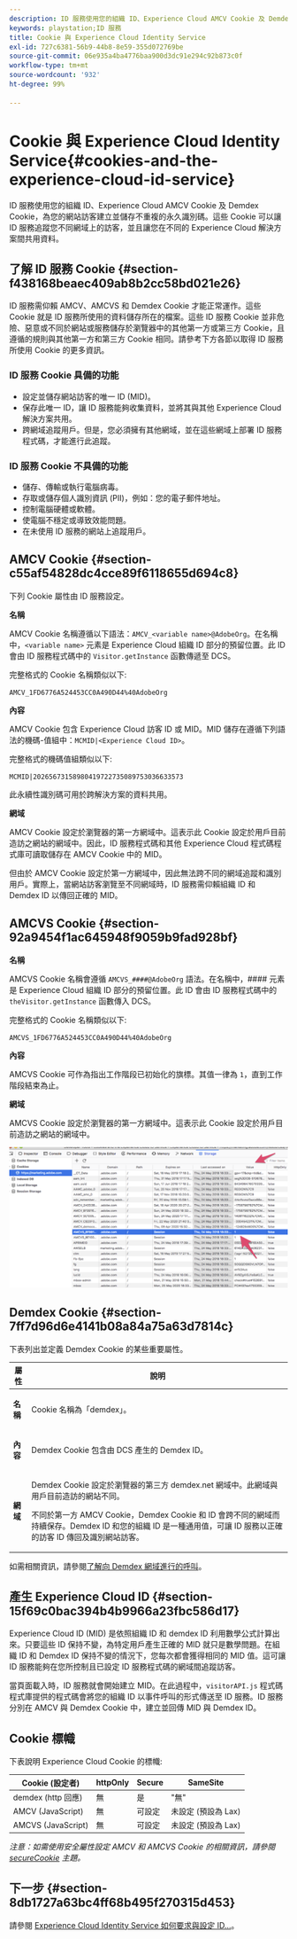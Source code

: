 ```yaml
---
description: ID 服務使用您的組織 ID、Experience Cloud AMCV Cookie 及 Demdex Cookie，為您的網站訪客建立並儲存不重複的永久識別碼。這些 Cookie 可以讓 ID 服務追蹤您不同網域上的訪客，並且讓您在不同的 Experience Cloud 解決方案間共用資料。
keywords: playstation;ID 服務
title: Cookie 與 Experience Cloud Identity Service
exl-id: 727c6381-56b9-44b8-8e59-355d072769be
source-git-commit: 06e935a4ba4776baa900d3dc91e294c92b873c0f
workflow-type: tm+mt
source-wordcount: '932'
ht-degree: 99%

---
```


# Cookie 與 Experience Cloud Identity Service{#cookies-and-the-experience-cloud-id-service}

ID 服務使用您的組織 ID、Experience Cloud AMCV Cookie 及 Demdex Cookie，為您的網站訪客建立並儲存不重複的永久識別碼。這些 Cookie 可以讓 ID 服務追蹤您不同網域上的訪客，並且讓您在不同的 Experience Cloud 解決方案間共用資料。

## 了解 ID 服務 Cookie {#section-f438168beaec409ab8b2cc58bd021e26}

ID 服務需仰賴 AMCV、AMCVS 和 Demdex Cookie 才能正常運作。這些 Cookie 就是 ID 服務所使用的資料儲存所在的檔案。這些 ID 服務 Cookie 並非危險、惡意或不同於網站或服務儲存於瀏覽器中的其他第一方或第三方 Cookie，且遵循的規則與其他第一方和第三方 Cookie 相同。請參考下方各節以取得 ID 服務所使用 Cookie 的更多資訊。

### ID 服務 Cookie 具備的功能

* 設定並儲存網站訪客的唯一 ID (MID)。
* 保存此唯一 ID，讓 ID 服務能夠收集資料，並將其與其他 Experience Cloud 解決方案共用。
* 跨網域追蹤用戶。但是，您必須擁有其他網域，並在這些網域上部署 ID 服務程式碼，才能進行此追蹤。

### ID 服務 Cookie 不具備的功能

* 儲存、傳輸或執行電腦病毒。
* 存取或儲存個人識別資訊 (PII)，例如：您的電子郵件地址。
* 控制電腦硬體或軟體。
* 使電腦不穩定或導致效能問題。
* 在未使用 ID 服務的網站上追蹤用戶。

## AMCV Cookie {#section-c55af54828dc4cce89f6118655d694c8}

下列 Cookie 屬性由 ID 服務設定。

**名稱**

AMCV Cookie 名稱遵循以下語法：`AMCV_<variable name>@AdobeOrg`。在名稱中，`<variable name>` 元素是 Experience Cloud 組織 ID 部分的預留位置。此 ID 會由 ID 服務程式碼中的 `Visitor.getInstance` 函數傳遞至 DCS。

完整格式的 Cookie 名稱類似以下:

```
AMCV_1FD6776A524453CC0A490D44%40AdobeOrg
```

**內容**

AMCV Cookie 包含 Experience Cloud 訪客 ID 或 MID。MID 儲存在遵循下列語法的機碼-值組中：`MCMID|<Experience Cloud ID>`。

完整格式的機碼值組類似以下:

```
MCMID|20265673158980419722735089753036633573
```

此永續性識別碼可用於跨解決方案的資料共用。

**網域**

AMCV Cookie 設定於瀏覽器的第一方網域中。這表示此 Cookie 設定於用戶目前造訪之網站的網域中。因此，ID 服務程式碼和其他 Experience Cloud 程式碼程式庫可讀取儲存在 AMCV Cookie 中的 MID。

但由於 AMCV Cookie 設定於第一方網域中，因此無法跨不同的網域追蹤和識別用戶。實際上，當網站訪客瀏覽至不同網域時，ID 服務需仰賴組織 ID 和 Demdex ID 以傳回正確的 MID。

## AMCVS Cookie {#section-92a9454f1ac645948f9059b9fad928bf}

**名稱**

AMCVS Cookie 名稱會遵循 `AMCVS_####@AdobeOrg` 語法。在名稱中，#### 元素是 Experience Cloud 組織 ID 部分的預留位置。此 ID 會由 ID 服務程式碼中的 `theVisitor.getInstance` 函數傳入 DCS。

完整格式的 Cookie 名稱類似以下:

```
AMCVS_1FD6776A524453CC0A490D44%40AdobeOrg
```

**內容**

AMCVS Cookie 可作為指出工作階段已初始化的旗標。其值一律為 `1`，直到工作階段結束為止。

**網域**

AMCVS Cookie 設定於瀏覽器的第一方網域中。這表示此 Cookie 設定於用戶目前造訪之網站的網域中。

![](assets/AMCVS-cookie.png)

## Demdex Cookie {#section-7ff7d96d6e4141b08a84a75a63d7814c}

下表列出並定義 Demdex Cookie 的某些重要屬性。

<table id="table_18E3CAF3550E4BB6A199736AACE39202"> 
 <thead> 
  <tr> 
   <th colname="col1" class="entry"> 屬性 </th> 
   <th colname="col2" class="entry"> 說明 </th> 
  </tr> 
 </thead>
 <tbody> 
  <tr> 
   <td colname="col1"> <p> <b>名稱</b> </p> </td> 
   <td colname="col2"> <p>Cookie 名稱為「demdex」。 </p> </td> 
  </tr> 
  <tr> 
   <td colname="col1"> <p> <b>內容</b> </p> </td> 
   <td colname="col2"> <p>Demdex Cookie 包含由 DCS 產生的 Demdex ID。 </p> </td> 
  </tr> 
  <tr> 
   <td colname="col1"> <p> <b>網域</b> </p> </td> 
   <td colname="col2"> <p>Demdex Cookie 設定於瀏覽器的第三方 demdex.net 網域中。此網域與用戶目前造訪的網站不同。 </p> <p>不同於第一方 AMCV Cookie，Demdex Cookie 和 ID 會跨不同的網域而持續保存。Demdex ID 和您的組織 ID 是一種通用值，可讓 ID 服務以正確的訪客 ID 傳回及識別網站訪客。 </p> </td> 
  </tr> 
 </tbody> 
</table>

如需相關資訊，請參閱[了解向 Demdex 網域進行的呼叫](https://experienceleague.adobe.com/docs/audience-manager/user-guide/reference/demdex-calls.html?lang=en)。

## 產生 Experience Cloud ID {#section-15f69c0bac394b4b9966a23fbc586d17}

Experience Cloud ID (MID) 是依照組織 ID 和 demdex ID 利用數學公式計算出來。只要這些 ID 保持不變，為特定用戶產生正確的 MID 就只是數學問題。在組織 ID 和 Demdex ID 保持不變的情況下，您每次都會獲得相同的 MID 值。這可讓 ID 服務能夠在您所控制且已設定 ID 服務程式碼的網域間追蹤訪客。

當頁面載入時，ID 服務就會開始建立 MID。在此過程中，`visitorAPI.js` 程式碼程式庫提供的程式碼會將您的組織 ID 以事件呼叫的形式傳送至 ID 服務。ID 服務分別在 AMCV 與 Demdex Cookie 中，建立並回傳 MID 與 Demdex ID。

## Cookie 標幟

下表說明 Experience Cloud Cookie 的標幟:

| Cookie (設定者) | httpOnly | Secure | SameSite |
|--- |--- |--- |--- |
| demdex (http 回應) | 無 | 是 | &quot;無&quot; |
| AMCV (JavaScript) | 無 | 可設定 | 未設定 (預設為 Lax) |
| AMCVS (JavaScript) | 無 | 可設定 | 未設定 (預設為 Lax) |

*注意：如需使用安全屬性設定 AMCV 和 AMCVS Cookie 的相關資訊，請參閱 [secureCookie](../library/function-vars/securecookie.md) 主題。*

## 下一步 {#section-8db1727a63bc4ff68b495f270315d453}

請參閱 [Experience Cloud Identity Service 如何要求與設定 ID...](../introduction/id-request.md#concept-2caacebb1d244402816760e9b8bcef6a)。
